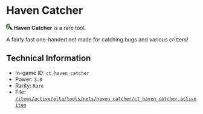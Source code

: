 # Haven Catcher

<img src="https://raw.githubusercontent.com/Ceterai/Enternia/main/items/active/alta/tools/nets/haven_catcher/icon.png" alt="Haven Catcher icon" loading="lazy" height="16px" width="auto" /> **Haven Catcher** is a rare tool.

A fairly fast one-handed net made for catching bugs and various critters!

## Technical Information

- In-game ID: `ct_haven_catcher`
- Power: `3.0`
- Rarity: `Rare`
- File: [`/items/active/alta/tools/nets/haven_catcher/ct_haven_catcher.activeitem`](https://github.com/Ceterai/Enternia/blob/main/items/active/alta/tools/nets/haven_catcher/ct_haven_catcher.activeitem)
